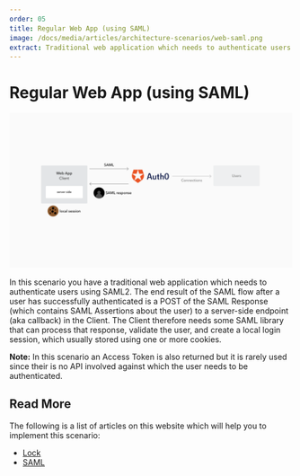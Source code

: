 ```yaml
---
order: 05
title: Regular Web App (using SAML)
image: /docs/media/articles/architecture-scenarios/web-saml.png
extract: Traditional web application which needs to authenticate users using SAML2
---
```


# Regular Web App (using SAML)

![](/media/articles/architecture-scenarios/web-saml.png)

In this scenario you have a traditional web application which needs to authenticate users using SAML2. The end result of the SAML flow after a user has successfully authenticated is a POST of the SAML Response (which contains SAML Assertions about the user) to a server-side endpoint (aka callback) in the Client. The Client therefore needs some SAML library that can process that response, validate the user, and create a local login session, which usually stored using one or more cookies.

**Note:** In this scenario an Access Token is also returned but it is rarely used since their is no API involved against which the user needs to be authenticated.

## Read More

The following is a list of articles on this website which will help you to implement this scenario:

* [Lock](https://auth0.com/docs/libraries/lock)
* [SAML](https://auth0.com/docs/saml-configuration)
